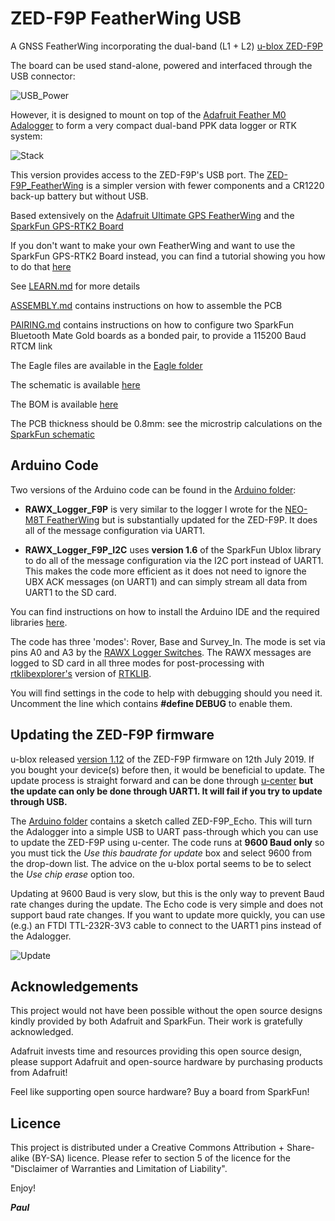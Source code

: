 # ZED-F9P FeatherWing USB

A GNSS FeatherWing incorporating the dual-band (L1 + L2) [u-blox ZED-F9P](https://www.u-blox.com/en/product/zed-f9p-module)

The board can be used stand-alone, powered and interfaced through the USB connector:

![USB_Power](https://github.com/PaulZC/ZED-F9P_FeatherWing_USB/blob/master/img/USB_Power.JPG)

However, it is designed to mount on top of the [Adafruit Feather M0 Adalogger](https://www.adafruit.com/products/2796)
to form a very compact dual-band PPK data logger or RTK system:

![Stack](https://github.com/PaulZC/ZED-F9P_FeatherWing_USB/blob/master/img/Stack.JPG)

This version provides access to the ZED-F9P's USB port. The [ZED-F9P_FeatherWing](https://github.com/PaulZC/ZED-F9P_FeatherWing) is a simpler version
with fewer components and a CR1220 back-up battery but without USB.

Based extensively on the [Adafruit Ultimate GPS FeatherWing](https://www.adafruit.com/product/3133) and the
[SparkFun GPS-RTK2 Board](https://www.sparkfun.com/products/15136)

If you don't want to make your own FeatherWing and want to use the SparkFun GPS-RTK2 Board instead, you can find a tutorial showing you how to do that
[here](https://github.com/PaulZC/F9P_RAWX_Logger)

See [LEARN.md](https://github.com/PaulZC/ZED-F9P_FeatherWing_USB/blob/master/LEARN.md) for more details

[ASSEMBLY.md](https://github.com/PaulZC/ZED-F9P_FeatherWing_USB/blob/master/ASSEMBLY.md) contains instructions on how to assemble the PCB

[PAIRING.md](https://github.com/PaulZC/ZED-F9P_FeatherWing_USB/blob/master/PAIRING.md) contains instructions on how to configure two SparkFun Bluetooth Mate Gold boards
as a bonded pair, to provide a 115200 Baud RTCM link

The Eagle files are available in the [Eagle folder](https://github.com/PaulZC/ZED-F9P_FeatherWing_USB/tree/master/Eagle)

The schematic is available [here](https://github.com/PaulZC/ZED-F9P_FeatherWing_USB/blob/master/img/Schematic.PNG)

The BOM is available [here](https://github.com/PaulZC/ZED-F9P_FeatherWing_USB/blob/master/BOM.pdf)

The PCB thickness should be 0.8mm: see the microstrip calculations on the [SparkFun schematic](https://cdn.sparkfun.com/assets/9/a/0/0/a/Qwiic_GPS-RTK2_-_ublox_ZED-F9P.pdf)

## Arduino Code

Two versions of the Arduino code can be found in the [Arduino folder](https://github.com/PaulZC/ZED-F9P_FeatherWing_USB/tree/master/Arduino):

- **RAWX_Logger_F9P** is very similar to the logger I wrote for the [NEO-M8T FeatherWing](https://github.com/PaulZC/NEO-M8T_GNSS_FeatherWing) but is substantially updated for the ZED-F9P.
It does all of the message configuration via UART1.

- **RAWX_Logger_F9P_I2C** uses **version 1.6** of the SparkFun Ublox library to do all of the message configuration via the I2C port instead of UART1. This makes
the code more efficient as it does not need to ignore the UBX ACK messages (on UART1) and can simply stream all data from UART1 to the SD card.

You can find instructions on how to install the Arduino IDE and the required libraries [here](https://github.com/PaulZC/F9P_RAWX_Logger/blob/master/SOFTWARE.md).

The code has three 'modes': Rover, Base and Survey_In. The mode is set via pins A0 and A3 by the [RAWX Logger Switches](https://github.com/PaulZC/RAWX_Logger_Switches). The RAWX
messages are logged to SD card in all three modes for post-processing with [rtklibexplorer's](https://rtklibexplorer.wordpress.com/) version of [RTKLIB](http://rtkexplorer.com/downloads/rtklib-code/).

You will find settings in the code to help with debugging should you need it. Uncomment the line which contains **#define DEBUG** to enable them.

## Updating the ZED-F9P firmware

u-blox released [version 1.12](https://www.u-blox.com/sites/default/files/UBX_F9_100_HPG_112_ZED_F9P.a26bfd58dfd11c233f8fdba6b99adc5a.bin) of the ZED-F9P firmware
on 12th July 2019. If you bought your device(s) before then, it would be beneficial to update. The update process is straight forward and can be done through
[u-center](https://www.u-blox.com/en/product/u-center) **but the update can only be done through UART1. It will fail if you try to update through USB.**

The [Arduino folder](https://github.com/PaulZC/ZED-F9P_FeatherWing_USB/tree/master/Arduino) contains a sketch called ZED-F9P_Echo. This will turn the Adalogger into
a simple USB to UART pass-through which you can use to update the ZED-F9P using u-center. The code runs at **9600 Baud only** so you must tick the
_Use this baudrate for update_ box and select 9600 from the drop-down list. The advice on the u-blox portal seems to be to select the _Use chip erase_ option too.

Updating at 9600 Baud is very slow, but this is the only way to prevent Baud rate changes during the update. The Echo code is very simple and does not support
baud rate changes. If you want to update more quickly, you can use (e.g.) an FTDI TTL-232R-3V3 cable to connect to the UART1 pins instead of the Adalogger.

![Update](https://github.com/PaulZC/ZED-F9P_FeatherWing_USB/blob/master/img/Update.JPG)

## Acknowledgements

This project would not have been possible without the open source designs kindly provided by both Adafruit and SparkFun. Their work is gratefully acknowledged.

Adafruit invests time and resources providing this open source design, please support Adafruit and open-source hardware by purchasing products from Adafruit!

Feel like supporting open source hardware? Buy a board from SparkFun!

## Licence

This project is distributed under a Creative Commons Attribution + Share-alike (BY-SA) licence.
Please refer to section 5 of the licence for the "Disclaimer of Warranties and Limitation of Liability".

Enjoy!

**_Paul_**

